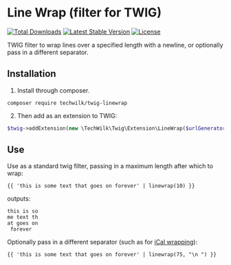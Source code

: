 # Line Wrap (filter for TWIG)

[![Total Downloads](https://img.shields.io/packagist/dt/techwilk/twig-linewrap.svg)](https://packagist.org/packages/techwilk/twig-linewrap)
[![Latest Stable Version](https://img.shields.io/packagist/v/techwilk/twig-linewrap.svg)](https://packagist.org/packages/techwilk/twig-linewrap)
[![License](https://img.shields.io/packagist/l/techwilk/twig-linewrap.svg)](https://packagist.org/packages/techwilk/twig-linewrap)

TWIG filter to wrap lines over a specified length with a newline, or optionally pass in a different separator.

## Installation

1. Install through composer.

```
composer require techwilk/twig-linewrap
```

2. Then add as an extension to TWIG:

``` php
$twig->addExtension(new \TechWilk\Twig\Extension\LineWrap($urlGenerator));
```

## Use

Use as a standard twig filter, passing in a maximum length after which to wrap:

``` twig
{{ 'this is some text that goes on forever' | linewrap(10) }}
```

outputs:

```
this is so
me text th
at goes on
 forever
```

Optionally pass in a different separator (such as for [iCal wrapping](examples/ical-wrapping.md)):

``` twig
{{ 'this is some text that goes on forever' | linewrap(75, "\n ") }}
```

